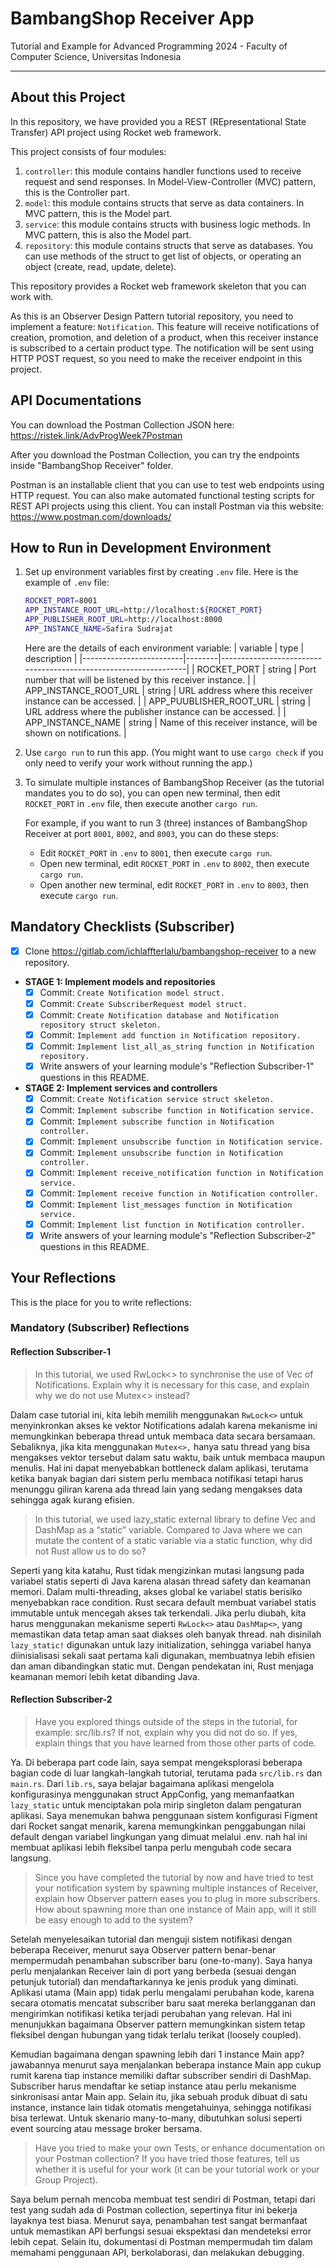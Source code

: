 # BambangShop Receiver App
Tutorial and Example for Advanced Programming 2024 - Faculty of Computer Science, Universitas Indonesia

---

## About this Project
In this repository, we have provided you a REST (REpresentational State Transfer) API project using Rocket web framework.

This project consists of four modules:
1.  `controller`: this module contains handler functions used to receive request and send responses.
    In Model-View-Controller (MVC) pattern, this is the Controller part.
2.  `model`: this module contains structs that serve as data containers.
    In MVC pattern, this is the Model part.
3.  `service`: this module contains structs with business logic methods.
    In MVC pattern, this is also the Model part.
4.  `repository`: this module contains structs that serve as databases.
    You can use methods of the struct to get list of objects, or operating an object (create, read, update, delete).

This repository provides a Rocket web framework skeleton that you can work with.

As this is an Observer Design Pattern tutorial repository, you need to implement a feature: `Notification`.
This feature will receive notifications of creation, promotion, and deletion of a product, when this receiver instance is subscribed to a certain product type.
The notification will be sent using HTTP POST request, so you need to make the receiver endpoint in this project.

## API Documentations

You can download the Postman Collection JSON here: https://ristek.link/AdvProgWeek7Postman

After you download the Postman Collection, you can try the endpoints inside "BambangShop Receiver" folder.

Postman is an installable client that you can use to test web endpoints using HTTP request.
You can also make automated functional testing scripts for REST API projects using this client.
You can install Postman via this website: https://www.postman.com/downloads/

## How to Run in Development Environment
1.  Set up environment variables first by creating `.env` file.
    Here is the example of `.env` file:
    ```bash
    ROCKET_PORT=8001
    APP_INSTANCE_ROOT_URL=http://localhost:${ROCKET_PORT}
    APP_PUBLISHER_ROOT_URL=http://localhost:8000
    APP_INSTANCE_NAME=Safira Sudrajat
    ```
    Here are the details of each environment variable:
    | variable                | type   | description                                                     |
    |-------------------------|--------|-----------------------------------------------------------------|
    | ROCKET_PORT             | string | Port number that will be listened by this receiver instance.    |
    | APP_INSTANCE_ROOT_URL   | string | URL address where this receiver instance can be accessed.       |
    | APP_PUUBLISHER_ROOT_URL | string | URL address where the publisher instance can be accessed.       |
    | APP_INSTANCE_NAME       | string | Name of this receiver instance, will be shown on notifications. |
2.  Use `cargo run` to run this app.
    (You might want to use `cargo check` if you only need to verify your work without running the app.)
3.  To simulate multiple instances of BambangShop Receiver (as the tutorial mandates you to do so),
    you can open new terminal, then edit `ROCKET_PORT` in `.env` file, then execute another `cargo run`.

    For example, if you want to run 3 (three) instances of BambangShop Receiver at port `8001`, `8002`, and `8003`, you can do these steps:
    -   Edit `ROCKET_PORT` in `.env` to `8001`, then execute `cargo run`.
    -   Open new terminal, edit `ROCKET_PORT` in `.env` to `8002`, then execute `cargo run`.
    -   Open another new terminal, edit `ROCKET_PORT` in `.env` to `8003`, then execute `cargo run`.

## Mandatory Checklists (Subscriber)
-   [x] Clone https://gitlab.com/ichlaffterlalu/bambangshop-receiver to a new repository.
-   **STAGE 1: Implement models and repositories**
    -   [x] Commit: `Create Notification model struct.`
    -   [x] Commit: `Create SubscriberRequest model struct.`
    -   [x] Commit: `Create Notification database and Notification repository struct skeleton.`
    -   [x] Commit: `Implement add function in Notification repository.`
    -   [x] Commit: `Implement list_all_as_string function in Notification repository.`
    -   [x] Write answers of your learning module's "Reflection Subscriber-1" questions in this README.
-   **STAGE 2: Implement services and controllers**
    -   [x] Commit: `Create Notification service struct skeleton.`
    -   [x] Commit: `Implement subscribe function in Notification service.`
    -   [x] Commit: `Implement subscribe function in Notification controller.`
    -   [x] Commit: `Implement unsubscribe function in Notification service.`
    -   [x] Commit: `Implement unsubscribe function in Notification controller.`
    -   [x] Commit: `Implement receive_notification function in Notification service.`
    -   [x] Commit: `Implement receive function in Notification controller.`
    -   [x] Commit: `Implement list_messages function in Notification service.`
    -   [x] Commit: `Implement list function in Notification controller.`
    -   [x] Write answers of your learning module's "Reflection Subscriber-2" questions in this README.

## Your Reflections
This is the place for you to write reflections:

### Mandatory (Subscriber) Reflections

#### Reflection Subscriber-1
>In this tutorial, we used RwLock<> to synchronise the use of Vec of Notifications. Explain why it is necessary for this case, and explain why we do not use Mutex<> instead?

Dalam case tutorial ini, kita lebih memilih menggunakan `RwLock<>` untuk menyinkronkan akses ke vektor Notifications adalah karena mekanisme ini memungkinkan beberapa thread untuk membaca data secara bersamaan. Sebaliknya, jika kita menggunakan `Mutex<>,` hanya satu thread yang bisa mengakses vektor tersebut dalam satu waktu, baik untuk membaca maupun menulis. Hal ini dapat menyebabkan bottleneck dalam aplikasi, terutama ketika banyak bagian dari sistem perlu membaca notifikasi tetapi harus menunggu giliran karena ada thread lain yang sedang mengakses data sehingga agak kurang efisien. 

>In this tutorial, we used lazy_static external library to define Vec and DashMap as a “static” variable. Compared to Java where we can mutate the content of a static variable via a static function, why did not Rust allow us to do so?

Seperti yang kita katahu, Rust tidak mengizinkan mutasi langsung pada variabel statis seperti di Java karena alasan thread safety dan keamanan memori. Dalam multi-threading, akses global ke variabel statis berisiko menyebabkan race condition. Rust secara default membuat variabel statis immutable untuk mencegah akses tak terkendali. Jika perlu diubah, kita harus menggunakan mekanisme seperti `RwLock<>` atau `DashMap<>`, yang memastikan data tetap aman saat diakses oleh banyak thread. nah disinilah `lazy_static!` digunakan untuk lazy initialization, sehingga variabel hanya diinisialisasi sekali saat pertama kali digunakan, membuatnya lebih efisien dan aman dibandingkan static mut. Dengan pendekatan ini, Rust menjaga keamanan memori lebih ketat dibanding Java.

#### Reflection Subscriber-2

>Have you explored things outside of the steps in the tutorial, for example: src/lib.rs? If not, explain why you did not do so. If yes, explain things that you have learned from those other parts of code.

Ya. Di beberapa part code lain, saya sempat mengeksplorasi beberapa bagian code di luar langkah-langkah tutorial, terutama pada `src/lib.rs` dan `main.rs`. Dari `lib.rs`, saya belajar bagaimana aplikasi mengelola konfigurasinya menggunakan struct AppConfig, yang memanfaatkan `lazy_static` untuk menciptakan pola mirip singleton dalam pengaturan aplikasi. Saya menemukan bahwa penggunaan sistem konfigurasi Figment dari Rocket sangat menarik, karena memungkinkan penggabungan nilai default dengan variabel lingkungan yang dimuat melalui .env. nah hal ini membuat aplikasi lebih fleksibel tanpa perlu mengubah code secara langsung.

>Since you have completed the tutorial by now and have tried to test your notification system by spawning multiple instances of Receiver, explain how Observer pattern eases you to plug in more subscribers. How about spawning more than one instance of Main app, will it still be easy enough to add to the system?

Setelah menyelesaikan tutorial dan menguji sistem notifikasi dengan beberapa Receiver, menurut saya Observer pattern benar-benar mempermudah penambahan subscriber baru (one-to-many). Saya hanya perlu menjalankan Receiver lain di port yang berbeda (sesuai dengan petunjuk tutorial) dan mendaftarkannya ke jenis produk yang diminati. Aplikasi utama (Main app) tidak perlu mengalami perubahan kode, karena secara otomatis mencatat subscriber baru saat mereka berlangganan dan mengirimkan notifikasi ketika terjadi perubahan yang relevan. Hal ini menunjukkan bagaimana Observer pattern memungkinkan sistem tetap fleksibel dengan hubungan yang tidak terlalu terikat (loosely coupled). 

Kemudian bagaimana dengan spawning lebih dari 1 instance Main app? jawabannya menurut saya menjalankan beberapa instance Main app cukup rumit karena tiap instance memiliki daftar subscriber sendiri di DashMap. Subscriber harus mendaftar ke setiap instance atau perlu mekanisme sinkronisasi antar Main app. Selain itu, jika sebuah produk dibuat di satu instance, instance lain tidak otomatis mengetahuinya, sehingga notifikasi bisa terlewat. Untuk skenario many-to-many, dibutuhkan solusi seperti event sourcing atau message broker bersama.

>Have you tried to make your own Tests, or enhance documentation on your Postman collection? If you have tried those features, tell us whether it is useful for your work (it can be your tutorial work or your Group Project).

Saya belum pernah mencoba membuat test sendiri di Postman, tetapi dari test yang sudah ada di Postman collection, sepertinya fitur ini bekerja layaknya test biasa. Menurut saya, penambahan test sangat bermanfaat untuk memastikan API berfungsi sesuai ekspektasi dan mendeteksi error lebih cepat. Selain itu, dokumentasi di Postman mempermudah tim dalam memahami penggunaan API, berkolaborasi, dan melakukan debugging.